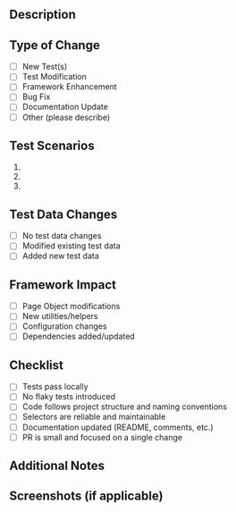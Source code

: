 ## Description
<!-- Provide a brief description of the changes in this PR -->

## Type of Change
<!-- Mark the appropriate type(s) -->
- [ ] New Test(s)
- [ ] Test Modification
- [ ] Framework Enhancement
- [ ] Bug Fix
- [ ] Documentation Update
- [ ] Other (please describe)

## Test Scenarios
<!-- List the test scenarios covered by this PR -->
1. 
2. 
3. 

## Test Data Changes
<!-- Describe any changes to test data or fixtures -->
- [ ] No test data changes
- [ ] Modified existing test data
- [ ] Added new test data

## Framework Impact
<!-- Describe any changes that affect the test framework -->
- [ ] Page Object modifications
- [ ] New utilities/helpers
- [ ] Configuration changes
- [ ] Dependencies added/updated

## Checklist
<!-- Mark all that apply -->
- [ ] Tests pass locally
- [ ] No flaky tests introduced
- [ ] Code follows project structure and naming conventions
- [ ] Selectors are reliable and maintainable
- [ ] Documentation updated (README, comments, etc.)
- [ ] PR is small and focused on a single change

## Additional Notes
<!-- Any additional information that reviewers should know -->

## Screenshots (if applicable)
<!-- Add screenshots for visual changes or test results -->
